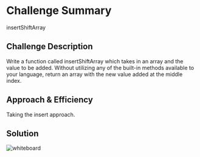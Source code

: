 # Challenge Summary
insertShiftArray

## Challenge Description
Write a function called insertShiftArray which takes in an array and the value to be added. Without utilizing any of the built-in methods available to your language, return an array with the new value added at the middle index.

## Approach & Efficiency
Taking the insert approach.

## Solution
![whiteboard](../../assets/array-shift.jpg)
